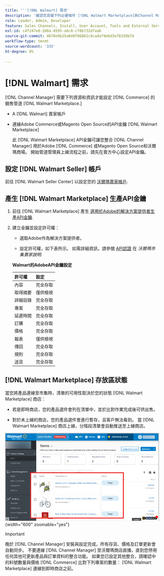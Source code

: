 ```yaml
---
title: '''[!DNL Walmart] 需求'
description: '確認您具備下列必要條件 [!DNL Walmart Marketplace]與Channel Manager整合的資訊和資源。'
role: Leader, Admin, Developer
feature: Sales Channels, Install, User Account, Tools and External Services
exl-id: c4f247e8-280a-4595-a6c8-cf8b732d7aab
source-git-commit: 4670e9b25a840f86862c9cadaf9e6d3e70330b7d
workflow-type: tm+mt
source-wordcount: '335'
ht-degree: 0%

---
```


# [!DNL Walmart] 需求

[!DNL Channel Manager] 需要下列資源和資訊才能設定 [!DNL Commerce] 的銷售管道 [!DNL Walmart Marketplace.]

* A [!DNL Walmart] 賣家帳戶

* 連線Adobe Commerce或Magento Open Source的API金鑰 [!DNL Walmart Marketplace]

  此 [!DNL Walmart Marketplace] API金鑰可讓您整合 [!DNL Channel Manager] 用於Adobe [!DNL Commerce] 或Magento Open Source和沃爾瑪商場。 開始管道管理員上線流程之前，請先在賣方中心設定API金鑰。

## 設定 [!DNL Walmart Seller] 帳戶

前往 [!DNL Walmart Seller Center] 以設定您的 [沃爾瑪賣家帳戶](https://seller.walmart.com/signup?q=&amp;origin=solution_provider&amp;src=0014M00001zivMp).

## 產生 [!DNL Walmart Marketplace] 生產API金鑰

1. 前往 [!DNL Walmart Marketplace] 產生 [適用於Adobe的解決方案提供者生產API金鑰](https://developer.walmart.com/#preloginModal?redirectUri=https%3A%2F%2Fdeveloper.walmart.com%2Faccount%2FgenerateKey).

1. 建立金鑰並設定許可權：

   * 選取Adobe作為解決方案提供者。

   * 設定許可權，如下表所示。 如需詳細資訊，請參閱 [API認證](https://sellerhelp.walmart.com/seller/s/guide?article=000006422) 在 _沃爾瑪市集賣家說明_.

   **Walmart的AdobeAPI金鑰設定**

   | **許可權** | **設定** |
   |----------------|-------------|
   | 內容 | 完全存取 |
   | 取得摘要 | 僅供檢視 |
   | 詳細目錄 | 完全存取 |
   | 專案 | 完全存取 |
   | 延遲時間 | 完全存取 |
   | 訂購 | 完全存取 |
   | 價格 | 完全存取 |
   | 報表 | 僅供檢視 |
   | 傳回 | 完全存取 |
   | 規則 | 完全存取 |
   | 送貨 | 完全存取 |

## [!DNL Walmart Marketplace] 存放區狀態

當您將產品連線至市集時，清單的可用性取決於您的狀態 [!DNL Walmart Marketplace] 商店：

* 若是即時商店，您的產品選件會列在清單中，並於比對作業完成後可供出售。

* 對於未上線的商店，您的產品選件會進行暫存，且客戶無法看到。 當 [!DNL Walmart Marketplace] 商店上線，分階段清單會自動推送至上線商店。

![[!DNL Walmart Seller Central] 暫存產品](assets/walmart-seller-central-staged.png){width="600" zoomable="yes"}

>[!IMPORTANT]
>
>晚於 [!DNL Channel Manager] 安裝與設定完成，所有存貨、價格及訂單更新會自動同步。 不要連線 [!DNL Channel Manager] 至沃爾瑪商店直播，直到您停用任何其他可更新產品與訂單資料的整合功能。 如果您已設定其他整合，請確認中的料號數量與價格 [!DNL Commerce] 比對下列專案的數量： [!DNL Walmart Marketplace] 連線到即時商店之前。

